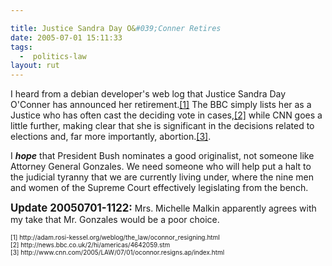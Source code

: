 ```yaml
---

title: Justice Sandra Day O&#039;Conner Retires
date: 2005-07-01 15:11:33
tags:
  -  politics-law
layout: rut
---
```


<p>I heard from a debian developer's web log that Justice Sandra Day O'Conner has announced her retirement.<a href="http://adam.rosi-kessel.org/weblog/the_law/oconnor_resigning.html">[1]</a> The BBC simply lists her as a Justice who has often cast the deciding vote in cases,<a href="http://news.bbc.co.uk/2/hi/americas/4642059.stm">[2]</a> while CNN goes a little further, making clear that she is significant in the decisions related to elections and, far more importantly, abortion.<a href="http://www.cnn.com/2005/LAW/07/01/oconnor.resigns.ap/index.html">[3]</a>.</p>  <p>I <strong><em>hope</em></strong> that President Bush nominates a good originalist, not someone like Attorney General Gonzales. We need someone who will help put a halt to the judicial tyranny that we are currently living under, where the nine men and women of the Supreme Court effectively legislating from the bench.</p>  <p><strong><big>Update 20050701-1122:</big></strong>  Mrs. Michelle Malkin apparently agrees with my take that Mr. Gonzales would be a poor choice.</p><font size="-2"> [1] http://adam.rosi-kessel.org/weblog/the_law/oconnor_resigning.html <br  /> [2] http://news.bbc.co.uk/2/hi/americas/4642059.stm <br  /> [3] http://www.cnn.com/2005/LAW/07/01/oconnor.resigns.ap/index.html <br  /> </font>

